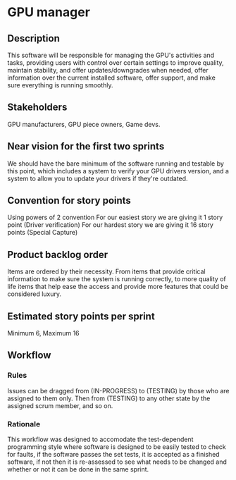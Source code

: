 # GPU manager

## Description
This software will be responsible for managing the GPU's activities and tasks, providing users with control over certain settings to improve quality, maintain stability,
and offer updates/downgrades when needed, offer information over the current installed software, offer support, and make sure everything is running smoothly.

## Stakeholders
GPU manufacturers, GPU piece owners, Game devs.

## Near vision for the first two sprints
We should have the bare minimum of the software running and testable by this point, which includes a system to verify your GPU drivers version, and a system to allow you to update your drivers if they're outdated.

## Convention for story points
Using powers of 2 convention
For our easiest story we are giving it 1 story point (Driver verification)
For our hardest story we are giving it 16 story points (Special Capture)

## Product backlog order
Items are ordered by their necessity.
From items that provide critical information to make sure the system is running correctly, 
to more quality of life items that help ease the access and provide more features that could be considered luxury.

## Estimated story points per sprint
Minimum 6, Maximum 16

## Workflow
### Rules
Issues can be dragged from (IN-PROGRESS) to (TESTING) by those who are assigned to them only.
Then from (TESTING) to any other state by the assigned scrum member, and so on.
### Rationale
This workflow was designed to accomodate the test-dependent programming style where software is designed to be easily tested to check for faults,
if the software passes the set tests, it is accepted as a finished software, if not then it is re-assessed to see what needs to be changed
and whether or not it can be done in the same sprint.
